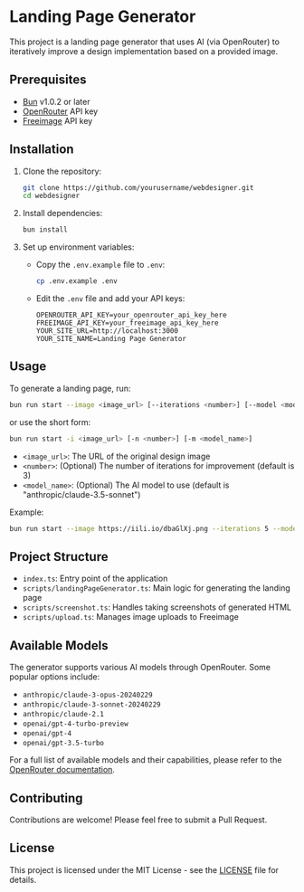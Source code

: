 # Landing Page Generator

This project is a landing page generator that uses AI (via OpenRouter) to iteratively improve a design implementation based on a provided image.

## Prerequisites

- [Bun](https://bun.sh) v1.0.2 or later
- [OpenRouter](https://openrouter.ai/) API key
- [Freeimage](https://freeimage.host/) API key

## Installation

1. Clone the repository:

   ```bash
   git clone https://github.com/yourusername/webdesigner.git
   cd webdesigner
   ```

2. Install dependencies:

   ```bash
   bun install
   ```

3. Set up environment variables:
   - Copy the `.env.example` file to `.env`:
     ```bash
     cp .env.example .env
     ```
   - Edit the `.env` file and add your API keys:
     ```
     OPENROUTER_API_KEY=your_openrouter_api_key_here
     FREEIMAGE_API_KEY=your_freeimage_api_key_here
     YOUR_SITE_URL=http://localhost:3000
     YOUR_SITE_NAME=Landing Page Generator
     ```

## Usage

To generate a landing page, run:

```bash
bun run start --image <image_url> [--iterations <number>] [--model <model_name>]
```

or use the short form:

```bash
bun run start -i <image_url> [-n <number>] [-m <model_name>]
```

- `<image_url>`: The URL of the original design image
- `<number>`: (Optional) The number of iterations for improvement (default is 3)
- `<model_name>`: (Optional) The AI model to use (default is "anthropic/claude-3.5-sonnet")

Example:

```bash
bun run start --image https://iili.io/dbaGlXj.png --iterations 5 --model openai/gpt-4-turbo-preview
```

## Project Structure

- `index.ts`: Entry point of the application
- `scripts/landingPageGenerator.ts`: Main logic for generating the landing page
- `scripts/screenshot.ts`: Handles taking screenshots of generated HTML
- `scripts/upload.ts`: Manages image uploads to Freeimage

## Available Models

The generator supports various AI models through OpenRouter. Some popular options include:

- `anthropic/claude-3-opus-20240229`
- `anthropic/claude-3-sonnet-20240229`
- `anthropic/claude-2.1`
- `openai/gpt-4-turbo-preview`
- `openai/gpt-4`
- `openai/gpt-3.5-turbo`

For a full list of available models and their capabilities, please refer to the [OpenRouter documentation](https://openrouter.ai/docs).

## Contributing

Contributions are welcome! Please feel free to submit a Pull Request.

## License

This project is licensed under the MIT License - see the [LICENSE](LICENSE) file for details.
